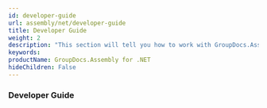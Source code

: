```yaml
---
id: developer-guide
url: assembly/net/developer-guide
title: Developer Guide
weight: 2
description: "This section will tell you how to work with GroupDocs.Assembly for .NET."
keywords: 
productName: GroupDocs.Assembly for .NET
hideChildren: False
---
```

### Developer Guide
